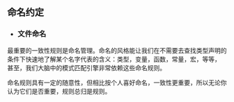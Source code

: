 ## **命名约定**

- ### 文件命名

最重要的一致性规则是命名管理。命名的风格能让我们在不需要去查找类型声明的条件下快速地了解某个名字代表的含义：类型，变量，函数，常量，宏，等等，
甚至，我们大脑中的模式匹配引擎非常依赖这些命名规则。

命名规则具有一定的随意性，但相比按个人喜好命名，一致性更重要，所以无论你认为它们是否重要，规则总归是规则。
